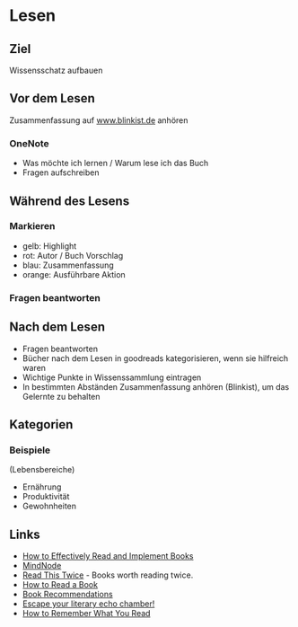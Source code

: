 # Lesen

## Ziel

Wissensschatz aufbauen

## Vor dem Lesen

Zusammenfassung auf www.blinkist.de anhören

### OneNote

- Was möchte ich lernen / Warum lese ich das Buch
- Fragen aufschreiben

## Während des Lesens

### Markieren

- gelb: Highlight
- rot: Autor / Buch Vorschlag
- blau: Zusammenfassung
- orange: Ausführbare Aktion

### Fragen beantworten


## Nach dem Lesen

- Fragen beantworten
- Bücher nach dem Lesen in goodreads kategorisieren, wenn sie hilfreich waren
- Wichtige Punkte in Wissenssammlung eintragen
- In bestimmten Abständen Zusammenfassung anhören (Blinkist), um das Gelernte zu behalten

## Kategorien

### Beispiele

(Lebensbereiche)
- Ernährung
- Produktivität
- Gewohnheiten

## Links

- [How to Effectively Read and Implement Books](http://www.asianefficiency.com/systems/how-to-effectively-read-and-implement-books/)
- [MindNode](https://mindnode.com/)
- [Read This Twice](https://readthistwice.com/) - Books worth reading twice.
- [How to Read a Book](https://thedeepdish.org/how-to-read-a-book/?utm_source=rss&utm_medium=rss&utm_campaign=how-to-read-a-book)
- [Book Recommendations](https://markmanson.net/best-books/book-recommendations)
- [Escape your literary echo chamber!](https://abooklikefoo.com/escape/)
- [How to Remember What You Read](https://fs.blog/2021/08/remember-books/)

